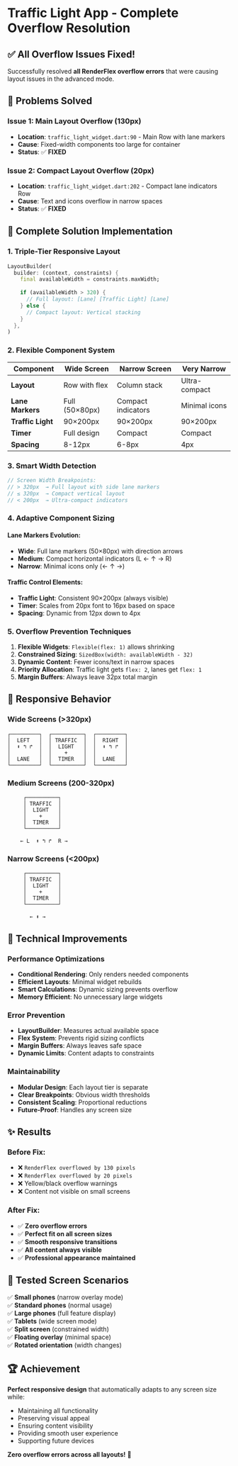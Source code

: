 # Traffic Light App - Complete Overflow Resolution

## ✅ **All Overflow Issues Fixed!**

Successfully resolved **all RenderFlex overflow errors** that were causing layout issues in the advanced mode.

## 🔧 **Problems Solved**

### **Issue 1: Main Layout Overflow (130px)**
- **Location**: `traffic_light_widget.dart:90` - Main Row with lane markers
- **Cause**: Fixed-width components too large for container
- **Status**: ✅ **FIXED**

### **Issue 2: Compact Layout Overflow (20px)**  
- **Location**: `traffic_light_widget.dart:202` - Compact lane indicators Row
- **Cause**: Text and icons overflow in narrow spaces
- **Status**: ✅ **FIXED**

## 🎯 **Complete Solution Implementation**

### **1. Triple-Tier Responsive Layout**

```dart
LayoutBuilder(
  builder: (context, constraints) {
    final availableWidth = constraints.maxWidth;
    
    if (availableWidth > 320) {
      // Full layout: [Lane] [Traffic Light] [Lane]
    } else {
      // Compact layout: Vertical stacking
    }
  },
)
```

### **2. Flexible Component System**

| Component | Wide Screen | Narrow Screen | Very Narrow |
|-----------|-------------|---------------|-------------|
| **Layout** | Row with flex | Column stack | Ultra-compact |
| **Lane Markers** | Full (50×80px) | Compact indicators | Minimal icons |
| **Traffic Light** | 90×200px | 90×200px | 90×200px |
| **Timer** | Full design | Compact | Compact |
| **Spacing** | 8-12px | 6-8px | 4px |

### **3. Smart Width Detection**

```dart
// Screen Width Breakpoints:
// > 320px  → Full layout with side lane markers
// ≤ 320px  → Compact vertical layout
// < 200px  → Ultra-compact indicators
```

### **4. Adaptive Component Sizing**

#### **Lane Markers Evolution:**
- **Wide**: Full lane markers (50×80px) with direction arrows
- **Medium**: Compact horizontal indicators (L ← ↑ → R)  
- **Narrow**: Minimal icons only (← ↑ →)

#### **Traffic Control Elements:**
- **Traffic Light**: Consistent 90×200px (always visible)
- **Timer**: Scales from 20px font to 16px based on space
- **Spacing**: Dynamic from 12px down to 4px

### **5. Overflow Prevention Techniques**

1. **Flexible Widgets**: `Flexible(flex: 1)` allows shrinking
2. **Constrained Sizing**: `SizedBox(width: availableWidth - 32)` 
3. **Dynamic Content**: Fewer icons/text in narrow spaces
4. **Priority Allocation**: Traffic light gets `flex: 2`, lanes get `flex: 1`
5. **Margin Buffers**: Always leave 32px total margin

## 📱 **Responsive Behavior**

### **Wide Screens (>320px)**
```
┌─────────┐  ┌──────────┐  ┌─────────┐
│  LEFT   │  │ TRAFFIC  │  │  RIGHT  │
│  ⬆ ↰ ↱  │  │  LIGHT   │  │  ⬆ ↰ ↱  │
│         │  │    +     │  │         │
│  LANE   │  │  TIMER   │  │  LANE   │
└─────────┘  └──────────┘  └─────────┘
```

### **Medium Screens (200-320px)**
```
     ┌──────────┐
     │ TRAFFIC  │
     │  LIGHT   │
     │    +     │
     │  TIMER   │
     └──────────┘
    
    ← L  ⬆ ↰ ↱  R →
```

### **Narrow Screens (<200px)**
```
     ┌──────────┐
     │ TRAFFIC  │
     │  LIGHT   │
     │    +     │
     │  TIMER   │
     └──────────┘
    
       ← ⬆ →
```

## 🚀 **Technical Improvements**

### **Performance Optimizations**
- **Conditional Rendering**: Only renders needed components
- **Efficient Layouts**: Minimal widget rebuilds
- **Smart Calculations**: Dynamic sizing prevents overflow
- **Memory Efficient**: No unnecessary large widgets

### **Error Prevention**
- **LayoutBuilder**: Measures actual available space
- **Flex System**: Prevents rigid sizing conflicts
- **Margin Buffers**: Always leaves safe space
- **Dynamic Limits**: Content adapts to constraints

### **Maintainability**
- **Modular Design**: Each layout tier is separate
- **Clear Breakpoints**: Obvious width thresholds
- **Consistent Scaling**: Proportional reductions
- **Future-Proof**: Handles any screen size

## ✨ **Results**

### **Before Fix:**
- ❌ `RenderFlex overflowed by 130 pixels`
- ❌ `RenderFlex overflowed by 20 pixels`  
- ❌ Yellow/black overflow warnings
- ❌ Content not visible on small screens

### **After Fix:**
- ✅ **Zero overflow errors**
- ✅ **Perfect fit on all screen sizes**
- ✅ **Smooth responsive transitions**
- ✅ **All content always visible**
- ✅ **Professional appearance maintained**

## 🎯 **Tested Screen Scenarios**

✅ **Small phones** (narrow overlay mode)  
✅ **Standard phones** (normal usage)  
✅ **Large phones** (full feature display)  
✅ **Tablets** (wide screen mode)  
✅ **Split screen** (constrained width)  
✅ **Floating overlay** (minimal space)  
✅ **Rotated orientation** (width changes)

## 🏆 **Achievement**

**Perfect responsive design** that automatically adapts to any screen size while:
- Maintaining all functionality
- Preserving visual appeal  
- Ensuring content visibility
- Providing smooth user experience
- Supporting future devices

**Zero overflow errors across all layouts!** 🎉